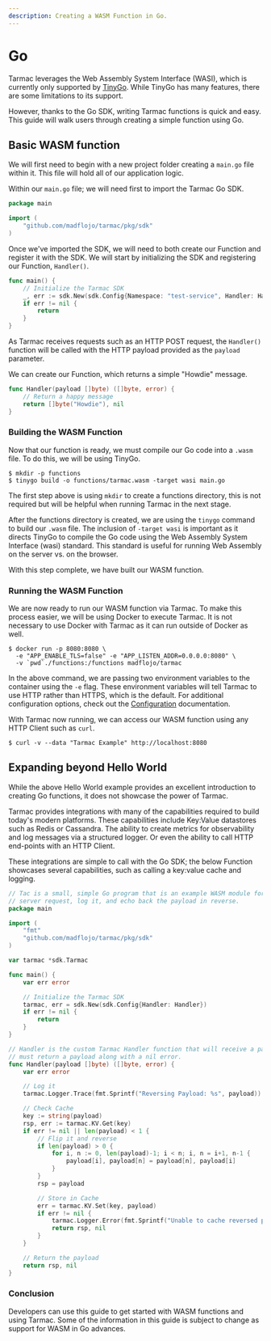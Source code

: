 ```yaml
---
description: Creating a WASM Function in Go.
---
```


# Go

Tarmac leverages the Web Assembly System Interface (WASI), which is currently only supported by [TinyGo](https://tinygo.org/). While TinyGo has many features, there are some limitations to its support.

However, thanks to the Go SDK, writing Tarmac functions is quick and easy. This guide will walk users through creating a simple function using Go.

## Basic WASM function

We will first need to begin with a new project folder creating a `main.go` file within it. This file will hold all of our application logic.

Within our `main.go` file; we will need first to import the Tarmac Go SDK.

```go
package main

import (
	"github.com/madflojo/tarmac/pkg/sdk"
)
```

Once we've imported the SDK, we will need to both create our Function and register it with the SDK. We will start by initializing the SDK and registering our Function, `Handler()`.

```go
func main() {
	// Initialize the Tarmac SDK
	_, err := sdk.New(sdk.Config{Namespace: "test-service", Handler: Handler})
	if err != nil {
		return
	}
}
```

As Tarmac receives requests such as an HTTP POST request, the `Handler()` function will be called with the HTTP payload provided as the `payload` parameter.

We can create our Function, which returns a simple "Howdie" message.

```go
func Handler(payload []byte) ([]byte, error) {
	// Return a happy message
	return []byte("Howdie"), nil
}
```

### Building the WASM Function

Now that our function is ready, we must compile our Go code into a `.wasm` file. To do this, we will be using TinyGo.

```text
$ mkdir -p functions
$ tinygo build -o functions/tarmac.wasm -target wasi main.go
```

The first step above is using `mkdir` to create a functions directory, this is not required but will be helpful when running Tarmac in the next stage.

After the functions directory is created, we are using the `tinygo` command to build our `.wasm` file. The inclusion of `-target wasi` is important as it directs TinyGo to compile the Go code using the Web Assembly System Interface \(wasi\) standard. This standard is useful for running Web Assembly on the server vs. on the browser.

With this step complete, we have built our WASM function.

### Running the WASM Function

We are now ready to run our WASM function via Tarmac. To make this process easier, we will be using Docker to execute Tarmac. It is not necessary to use Docker with Tarmac as it can run outside of Docker as well.

```text
$ docker run -p 8080:8080 \
  -e "APP_ENABLE_TLS=false" -e "APP_LISTEN_ADDR=0.0.0.0:8080" \
  -v `pwd`./functions:/functions madflojo/tarmac
```

In the above command, we are passing two environment variables to the container using the `-e` flag. These environment variables will tell Tarmac to use HTTP rather than HTTPS, which is the default. For additional configuration options, check out the [Configuration](../running-tarmac/configuration.md) documentation.

With Tarmac now running, we can access our WASM function using any HTTP Client such as `curl`.

```text
$ curl -v --data "Tarmac Example" http://localhost:8080
```

## Expanding beyond Hello World

While the above Hello World example provides an excellent introduction to creating Go functions, it does not showcase the power of Tarmac.

Tarmac provides integrations with many of the capabilities required to build today's modern platforms. These capabilities include Key:Value datastores such as Redis or Cassandra. The ability to create metrics for observability and log messages via a structured logger. Or even the ability to call HTTP end-points with an HTTP Client.

These integrations are simple to call with the Go SDK; the below Function showcases several capabilities, such as calling a key:value cache and logging.

```go
// Tac is a small, simple Go program that is an example WASM module for Tarmac. This program will accept a Tarmac
// server request, log it, and echo back the payload in reverse.
package main

import (
	"fmt"
	"github.com/madflojo/tarmac/pkg/sdk"
)

var tarmac *sdk.Tarmac

func main() {
	var err error

	// Initialize the Tarmac SDK
	tarmac, err = sdk.New(sdk.Config{Handler: Handler})
	if err != nil {
		return
	}
}

// Handler is the custom Tarmac Handler function that will receive a payload and
// must return a payload along with a nil error.
func Handler(payload []byte) ([]byte, error) {
	var err error

	// Log it
	tarmac.Logger.Trace(fmt.Sprintf("Reversing Payload: %s", payload))

	// Check Cache
	key := string(payload)
	rsp, err := tarmac.KV.Get(key)
	if err != nil || len(payload) < 1 {
		// Flip it and reverse
		if len(payload) > 0 {
			for i, n := 0, len(payload)-1; i < n; i, n = i+1, n-1 {
				payload[i], payload[n] = payload[n], payload[i]
			}
		}
		rsp = payload

		// Store in Cache
		err = tarmac.KV.Set(key, payload)
		if err != nil {
			tarmac.Logger.Error(fmt.Sprintf("Unable to cache reversed payload: %s", err))
			return rsp, nil
		}
	}

	// Return the payload
	return rsp, nil
}
```

### Conclusion

Developers can use this guide to get started with WASM functions and using Tarmac. Some of the information in this guide is subject to change as support for WASM in Go advances.

